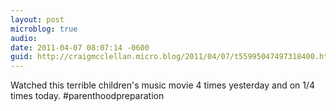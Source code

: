 ```yaml
---
layout: post
microblog: true
audio: 
date: 2011-04-07 08:07:14 -0600
guid: http://craigmcclellan.micro.blog/2011/04/07/t55995047497318400.html
---
```

Watched this terrible children's music movie 4 times yesterday and on 1/4 times today. #parenthoodpreparation
